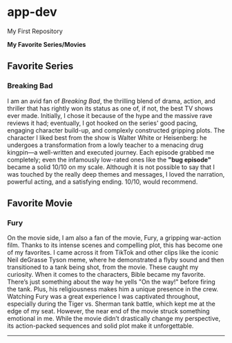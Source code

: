 # app-dev
My First Repository

**My Favorite Series/Movies**
## Favorite Series
### Breaking Bad
I am an avid fan of _Breaking Bad_, the thrilling blend of drama, action, and thriller that has rightly won its status as one of, if not, the best TV shows ever made. Initially, I chose it because of the hype and the massive rave reviews it had; eventually, I got hooked on the series' good pacing, engaging character build-up, and complexly constructed gripping plots. The character I liked best from the show is Walter White or Heisenberg: he undergoes a transformation from a lowly teacher to a menacing drug kingpin—a well-written and executed journey. Each episode grabbed me completely; even the infamously low-rated ones like the **"bug episode"** became a solid 10/10 on my scale. Although it is not possible to say that I was touched by the really deep themes and messages, I loved the narration, powerful acting, and a satisfying ending. 10/10, would recommend.

## Favorite Movie
### Fury
On the movie side, I am also a fan of the movie, Fury, a gripping war-action film. Thanks to its intense scenes and compelling plot, this has become one of my favorites. I came across it from TikTok and other clips like the iconic Neil deGrasse Tyson meme, where he demonstrated a flyby sound and then transitioned to a tank being shot, from the movie. These caught my curiosity. When it comes to the characters, Bible became my favorite. There’s just something about the way he yells "On the way!" before firing the tank. Plus, his religiousness makes him a unique presence in the crew. Watching Fury was a great experience I was captivated throughout, especially during the Tiger vs. Sherman tank battle, which kept me at the edge of my seat.  However, the near end of the movie struck something emotional in me. While the movie didn’t drastically change my perspective, its action-packed sequences and solid plot make it unforgettable.

---
